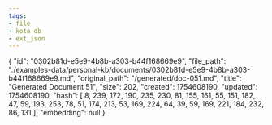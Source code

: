 ```yaml
---
tags:
- file
- kota-db
- ext_json
---
```

{
  "id": "0302b81d-e5e9-4b8b-a303-b44f168669e9",
  "file_path": "./examples-data/personal-kb/documents/0302b81d-e5e9-4b8b-a303-b44f168669e9.md",
  "original_path": "/generated/doc-051.md",
  "title": "Generated Document 51",
  "size": 202,
  "created": 1754608190,
  "updated": 1754608190,
  "hash": [
    8,
    239,
    172,
    190,
    235,
    230,
    81,
    155,
    161,
    55,
    151,
    182,
    47,
    59,
    193,
    253,
    78,
    51,
    174,
    213,
    53,
    169,
    224,
    64,
    39,
    59,
    169,
    221,
    184,
    232,
    86,
    131
  ],
  "embedding": null
}